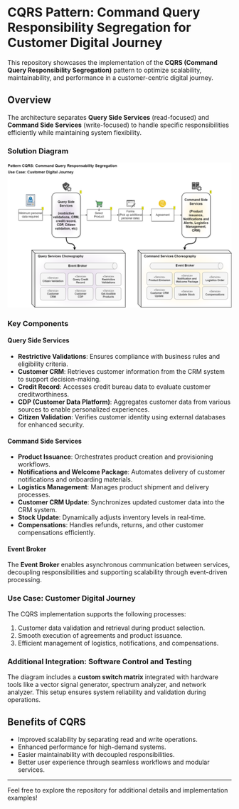 # CQRS Pattern: Command Query Responsibility Segregation for Customer Digital Journey

This repository showcases the implementation of the **CQRS (Command Query Responsibility Segregation)** pattern to optimize scalability, maintainability, and performance in a customer-centric digital journey. 

## Overview

The architecture separates **Query Side Services** (read-focused) and **Command Side Services** (write-focused) to handle specific responsibilities efficiently while maintaining system flexibility.

### Solution Diagram

![CQRS Pattern: Customer Digital Journey](./images/CQRS_Pattern_Customer_Digital_Journey2.png)

### Key Components

#### Query Side Services
- **Restrictive Validations**: Ensures compliance with business rules and eligibility criteria.  
- **Customer CRM**: Retrieves customer information from the CRM system to support decision-making.  
- **Credit Record**: Accesses credit bureau data to evaluate customer creditworthiness.  
- **CDP (Customer Data Platform)**: Aggregates customer data from various sources to enable personalized experiences.  
- **Citizen Validation**: Verifies customer identity using external databases for enhanced security.  

#### Command Side Services
- **Product Issuance**: Orchestrates product creation and provisioning workflows.  
- **Notifications and Welcome Package**: Automates delivery of customer notifications and onboarding materials.  
- **Logistics Management**: Manages product shipment and delivery processes.  
- **Customer CRM Update**: Synchronizes updated customer data into the CRM system.  
- **Stock Update**: Dynamically adjusts inventory levels in real-time.  
- **Compensations**: Handles refunds, returns, and other customer compensations efficiently.  

#### Event Broker
The **Event Broker** enables asynchronous communication between services, decoupling responsibilities and supporting scalability through event-driven processing.

### Use Case: Customer Digital Journey
The CQRS implementation supports the following processes:
1. Customer data validation and retrieval during product selection.  
2. Smooth execution of agreements and product issuance.  
3. Efficient management of logistics, notifications, and compensations.  

### Additional Integration: Software Control and Testing
The diagram includes a **custom switch matrix** integrated with hardware tools like a vector signal generator, spectrum analyzer, and network analyzer. This setup ensures system reliability and validation during operations.

## Benefits of CQRS
- Improved scalability by separating read and write operations.  
- Enhanced performance for high-demand systems.  
- Easier maintainability with decoupled responsibilities.  
- Better user experience through seamless workflows and modular services.

---

Feel free to explore the repository for additional details and implementation examples!


